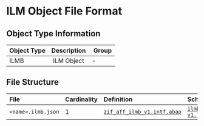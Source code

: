 # ILM Object File Format

## Object Type Information

Object Type | Description | Group
:--- | :--- | :---
ILMB | ILM Object | -

## File Structure

File | Cardinality | Definition | Schema | Example
:--- | :--- | :--- | :--- | :---
`<name>.ilmb.json` | 1 |  [`zif_aff_ilmb_v1.intf.abap`](./type/zif_aff_ilmb_v1.intf.abap)  | [`ilmb-v1.json`](./ilmb-v1.json) | [z_aff_example_ilmb.ilmb.json](./examples/z_aff_example_ilmb.ilmb.json)
